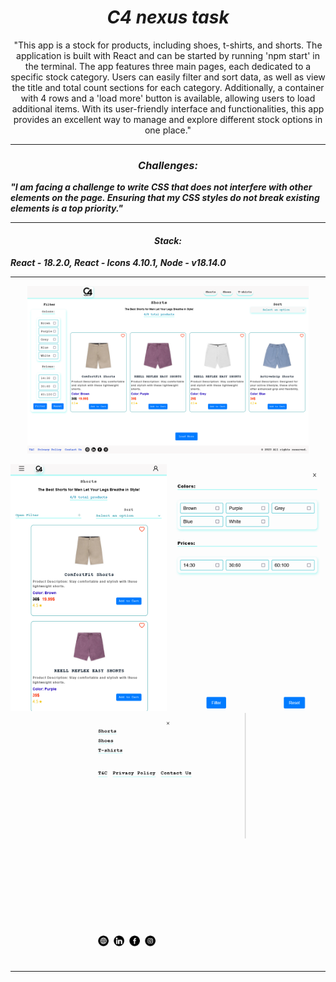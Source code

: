 <h1 align="center"><i>C4 nexus task </i></h1>

<p align="center">"This app is a stock for products, including shoes, t-shirts, and shorts. The application is built with React and can be started by running 'npm start' in the terminal.
The app features three main pages, each dedicated to a specific stock category. Users can easily filter and sort data, as well as view the title and total count sections for each category. Additionally, a container with 4 rows and a 'load more' button is available, allowing users to load additional items.
With its user-friendly interface and functionalities, this app provides an excellent way to manage and explore different stock options in one place." </p>

<hr/>
<h3 align="center"><i>Challenges: </i></h3>
<i><b>"I am facing a challenge to write CSS that does not interfere with other elements on the page. Ensuring that my CSS styles do not break existing elements is a top priority."</b></i>
<hr/>

<h4 align="center"><i>Stack: </i></h4>
<i><b>React - 18.2.0, </b></i>
<i><b>React - Icons 4.10.1, </b></i>
<i><b>Node -  v18.14.0</b></i>
<hr/>

<p align="center">
  <img src="./images/desktop.png" width="450" alt='desktop' title="desktop">
</p>

<p align="center">
   <img src="./images/mobile.png" width="250" alt="mobill" title="mobile">
  <img src="./images/mobile-filter.png" alt='mobile filter' width="250" title="mobile filter">
  <img src="./images/mobile-menu.png" alt='mobile filter' width="250" title="mobile menu"> 
</p>
<hr/>
